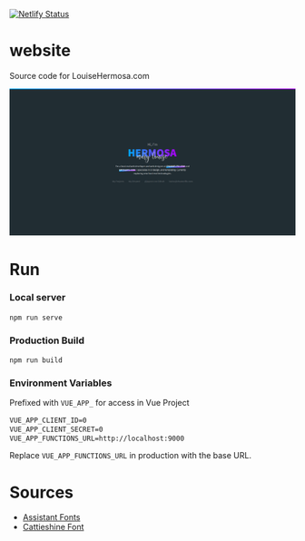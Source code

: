 [![Netlify Status](https://api.netlify.com/api/v1/badges/f9fdc646-6a8e-4ba5-85ee-18a7f3126784/deploy-status)](https://app.netlify.com/sites/clever-pike-f48452/deploys)

website
========
Source code for LouiseHermosa.com

![preview](preview.png)

# Run
### Local server
```
npm run serve
```
### Production Build
```
npm run build
```
### Environment Variables
Prefixed with `VUE_APP_` for access in Vue Project
```
VUE_APP_CLIENT_ID=0
VUE_APP_CLIENT_SECRET=0
VUE_APP_FUNCTIONS_URL=http://localhost:9000
```
Replace `VUE_APP_FUNCTIONS_URL` in production with the base URL.

# Sources
- [Assistant Fonts](https://fonts.google.com/specimen/Assistant)
- [Cattieshine Font](https://befonts.com/cattieshine-script-font.html)
